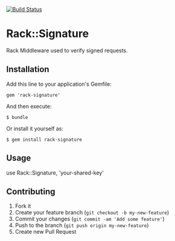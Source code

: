 [![Build Status](https://travis-ci.org/revans/rack-signature.png)](https://travis-ci.org/revans/rack-signature)

# Rack::Signature

Rack Middleware used to verify signed requests.

## Installation

Add this line to your application's Gemfile:

    gem 'rack-signature'

And then execute:

    $ bundle

Or install it yourself as:

    $ gem install rack-signature

## Usage

  use Rack::Signature, 'your-shared-key'

## Contributing

1. Fork it
2. Create your feature branch (`git checkout -b my-new-feature`)
3. Commit your changes (`git commit -am 'Add some feature'`)
4. Push to the branch (`git push origin my-new-feature`)
5. Create new Pull Request
